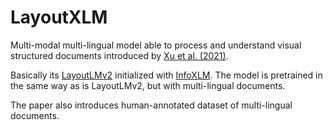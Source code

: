 # LayoutXLM

Multi-modal multi-lingual model able to process and understand visual structured
documents introduced by [Xu et al. (2021)](https://arxiv.org/abs/2104.08836).

Basically its [LayoutLMv2](./layoutlm.md) initialized with
[InfoXLM](./infoxlm.md). The model is pretrained in the same way as is
LayoutLMv2, but with multi-lingual documents.

The paper also introduces human-annotated dataset of multi-lingual documents.
